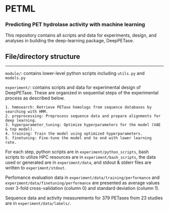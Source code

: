 # PETML
### Predicting PET hydrolase activity with machine learning


This repository contains all scripts and data for experiments, design, and analyses
in building the deep-learning package, DeepPETase.




## File/directory structure
-------------------

`module/`: contains lower-level python scripts including `utils.py` and `models.py`

`experiment/`: contains scripts and data for experimental design of DeepPETase. 
These are organized in sequential steps of the experimental process as described below.

    1. hmmsearch: Retrieve PETase homologs from sequence databases by searching with HMM.
    2. preprocessing: Preprocess sequence data and prepare alignments for deep learning.
    3. hyperparameter_tuning: Optimize hyperparameters for the model (VAE & top model).
    4. training: Train the model using optimized hyperparameters.
    5. finetuning: Fine-tune the model end to end with lower learning rate.

For each step, python scripts are in `experiment/python_scripts`, bash scripts to utilize 
HPC resources are in `experiment/bash_scripts`, the data used or generated are in 
`experiment/data`, and stdout & stderr files are written to `experiment/stdout`.

Perfomance evaluation data in `experiment/data/training/performance` and 
`experiment/data/finetuning/performance` are presented as average values over 3-fold
cross-validation (column 0) and standard deviation (column 1).
    
Sequence data and activity measurements for 379 PETases from 23 studies are in 
`experiment/data/labels/`.





